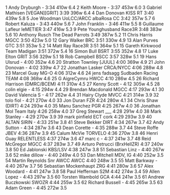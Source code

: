   1  Andy Dryburgh  -  3:34      410w    6.4
  2  Keith Moore  -  3:37      453w    6.0
  3  Gabriel Mathisen  [VEGAN][GRIT]  3:39      396w    6.4
  4  Dan Donovan  KISS RT    3:40      439w    5.8
  5  Joe Woodman UoLCC/ARCC  albaRosa CC    3:42      357w    5.7
  6  Robert Kaluza  -  3:43      440w    5.6
  7  John Franklin  -  3:46      411w    5.5
  8  Guillaume Lafleur  leMETIER  3:47      416w    5.3
  9  Pete Younghusband  Race3R    3:48      383w    5.6
 10  Anthony Rusch  The Dead Parrots    3:49      387w    5.2
 11  Chris Harris  MGCC    3:50      423w    5.0
 12  Gary Walker  BRC    3:51      330w    4.9
 13  Alan Purves  GTC    3:51      353w    5.2
 14  Matt Ray  Race3R    3:51      364w    5.1
 15  Gareth Kirkwood  Team Madigan    3:51      372w    5.4
 16  Simon Bull  BSRT    3:55      352w    4.8
 17  Luke Elton  GRIT    3:56      329w    5.1
 18  Rob Campbell  BSCC    3:57      328w    5.1
 19  Hans Ulsrud  -  4:00      352w    4.6
 20  Stratton Townley  [JUUL]      4:00      369w    4.9
 21  John Donovan  -  4:02      339w    4.7
 22  Jonathan Lasker  CRCA/NYCC    4:06      288w    4.8
 23  Marcel Guay  MG-O    4:06      312w    4.6
 24  jens fadsagg  Sudbaden Racing TEAM    4:08      368w    4.6
 25  G AigreCymru  HWCC    4:10      286w    4.5
 26  Richard Harrison  (DMRC/BCEM)      4:11      310w    4.5
 27  Kenny Scott  -  4:12      305w    4.5
 28  colin elgie  -  4:15      294w    4.4
 29  Brendan Macdonald  MGCC    4:17      293w    4.1
 30  David Valencia S  -  4:17      262w    4.4
 31  Hairy Clyde  MVCC    4:21      314w    3.9
 32  tolo fiol  -  4:21      270w    4.0
 33  Jon Duran  FZR    4:24      280w    4.1
 34  Chris Shaw  (DIRT)      4:24      293w    4.0
 35  Manu Sanchez  PGR    4:25      267w    4.0
 36  Jonathan Mol  Team Italy    4:26      258w    4.0
 37  Greg Stewart  ___    4:28      291w    4.0
 38  Mark Stanley  -  4:29      270w    3.9
 39  mark pinfield  ECT cork    4:29      293w    3.9
 40  ALTAN SIRIN  -  4:33      251w    3.8
 41  Steve Bekker  DIRT    4:34      267w    3.7
 42  Andy Sutton  -  4:34      287w    3.6
 43  Dean Corette  -  4:35      288w    3.7
 44  Steve Roffe  JBEV    4:36      287w    3.9
 45  Calum McVie  TORVELO    4:36      270w    3.8
 46  Henri Guay  RELENTLESS    4:37      274w    3.6
 47  marc c  -  4:37      241w    3.7
 48  Reid McGregor  MGCC    4:37      283w    3.7
 49  Arturo Petrucci  (BrxHellZR)      4:37      240w    3.8
 50  Ed Jablonski  KBS/LSV    4:38      247w    3.8
 51  Sebastian Linz  -  4:40      267w    3.6
 52  mike dillow  -  4:40      249w    4.0
 53  Dan Mitchell  MDV, IG  4:40      252w    3.5
 54  Martin Reynolds Snr AWCC  AWCC    4:40      248w    3.5
 55  Matt Barkway  -  4:40      267w    3.7
 56  Sebastian Mockenhaupt  ZRG    4:41      280w    3.6
 57  Alex Woodard  -  4:41      247w    3.8
 58  Paul Heffernan  S2M    4:42      274w    3.4
 59  Allen Lopez  -  4:43      297w    3.5
 60  Torsten Wambold  GCA    4:44      241w    3.5
 61  Andrew Buczkowski  SWOZR    4:44      255w    3.5
 62  Richard Bussell  -  4:45      265w    3.5
 63  Adam Green  -  4:45      272w    3.5
